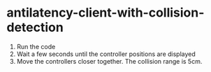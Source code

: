 # antilatency-client-with-collision-detection

1. Run the code
2. Wait a few seconds until the controller positions are displayed
3. Move the controllers closer together. The collision range is 5cm.
